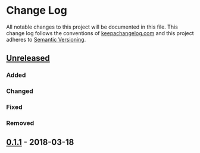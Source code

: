 # Change Log

All notable changes to this project will be documented in this file. This change
log follows the conventions of [keepachangelog.com](http://keepachangelog.com/)
and this project adheres to [Semantic
Versioning](https://semver.org/spec/v2.0.0.html).

## [Unreleased]

### Added

### Changed

### Fixed

### Removed

## [0.1.1] - 2018-03-18

[Unreleased]: https://github.com/nubank/midje-nrepl/compare/0.1.1...HEAD
[0.1.1]: https://github.com/nubank/midje-nrepl/compare/0.1.0...0.1.1

